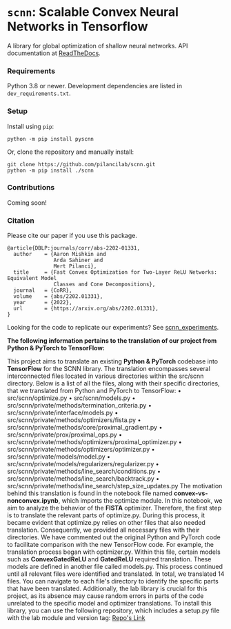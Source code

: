 # `scnn`: Scalable Convex Neural Networks in Tensorflow

A library for global optimization of shallow neural networks.
API documentation at [ReadTheDocs](https://scnn.readthedocs.io/en/latest/).

### Requirements

Python 3.8 or newer. Development dependencies are listed in `dev_requirements.txt`. 

### Setup

Install using `pip`:

```
python -m pip install pyscnn
```

Or, clone the repository and manually install: 

```
git clone https://github.com/pilancilab/scnn.git
python -m pip install ./scnn
```

### Contributions

Coming soon!

### Citation

Please cite our paper if you use this package.

```
@article{DBLP:journals/corr/abs-2202-01331,
  author    = {Aaron Mishkin and
               Arda Sahiner and
               Mert Pilanci},
  title     = {Fast Convex Optimization for Two-Layer ReLU Networks: Equivalent Model
               Classes and Cone Decompositions},
  journal   = {CoRR},
  volume    = {abs/2202.01331},
  year      = {2022},
  url       = {https://arxiv.org/abs/2202.01331},
}
```

Looking for the code to replicate our experiments?
See [scnn_experiments](https://github.com/aaronpmishkin/scnn_experiments).

**The following information pertains to the translation of our project from Python & PyTorch to TensorFlow:**

This project aims to translate an existing **Python & PyTorch** codebase into **TensorFlow** for the SCNN library. The translation encompasses several interconnected files located in various directories within the src/scnn directory. Below is a list of all the files, along with their specific directories, that we translated from Python and PyTorch to TensorFlow:
•	src/scnn/optimize.py
•	src/scnn/models.py
•	src/scnn/private/methods/termination_criteria.py
•	src/scnn/private/interface/models.py
•	src/scnn/private/methods/optimizers/fista.py
•	src/scnn/private/methods/core/proximal_gradient.py
•	src/scnn/private/prox/proximal_ops.py
•	src/scnn/private/methods/optimizers/proximal_optimizer.py
•	src/scnn/private/methods/optimizers/optimizer.py
•	src/scnn/private/models/model.py
•	src/scnn/private/models/regularizers/regularizer.py
•	src/scnn/private/methods/line_search/conditions.py
•	src/scnn/private/methods/line_search/backtrack.py
•	src/scnn/private/methods/line_search/step_size_updates.py
The motivation behind this translation is found in the notebook file named **convex-vs-nonconvex.ipynb**, which imports the optimize module. In this notebook, we aim to analyze the behavior of the **FISTA** optimizer. Therefore, the first step is to translate the relevant parts of optimize.py.
During this process, it became evident that optimize.py relies on other files that also needed translation. Consequently, we provided all necessary files with their directories. We have commented out the original Python and PyTorch code to facilitate comparison with the new TensorFlow code.
For example, the translation process began with optimizer.py. Within this file, certain models such as **ConvexGatedReLU** and **GatedReLU** required translation. These models are defined in another file called models.py. This process continued until all relevant files were identified and translated. In total, we translated 14 files.
You can navigate to each file's directory to identify the specific parts that have been translated.
Additionally, the lab library is crucial for this project, as its absence may cause random errors in parts of the code unrelated to the specific model and optimizer translations. To install this library, you can use the following repository, which includes a setup.py file with the lab module and version tag:
[Repo's Link](https://github.com/pilancilab/scnn_experiments.git)


